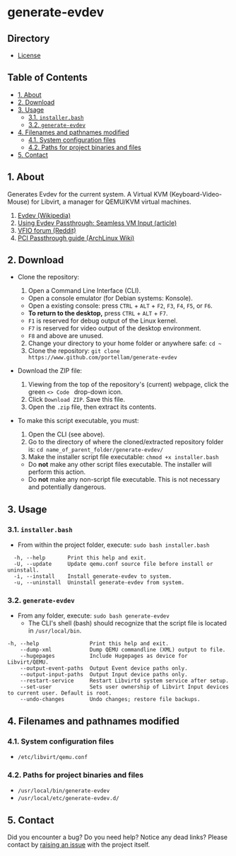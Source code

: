 # generate-evdev
## Directory
- [License](LICENSE.md)

## Table of Contents
- [1. About](#1-about)
- [2. Download](#2-download)
- [3. Usage](#2-usage)
  - [3.1. `installer.bash`](#31-installerbash)
  - [3.2. `generate-evdev`](#32-generate-evdev)
- [4. Filenames and pathnames modified](#4-filenames-and-pathnames-modified)
  - [4.1. System configuration files](#41-system-configuration-files)
  - [4.2. Paths for project binaries and files](#42-paths-for-project-binaries-and-files)
- [5. Contact](#5-contact)

## 1. About
Generates Evdev for the current system. A Virtual KVM (Keyboard-Video-Mouse) for Libvirt, a manager for QEMU/KVM virtual machines.

1. [Evdev (Wikipedia)](https://en.wikipedia.org/wiki/Evdev)
2. [Using Evdev Passthrough: Seamless VM Input (article)](https://passthroughpo.st/using-evdev-passthrough-seamless-vm-input/)
3. [VFIO forum (Reddit)](https://old.reddit.com/r/VFIO)
4. [PCI Passthrough guide (ArchLinux Wiki)](https://wiki.archlinux.org/title/PCI_passthrough_via_OVMF)

## 2. Download
- Clone the repository:
  1. Open a Command Line Interface (CLI).
    - Open a console emulator (for Debian systems: Konsole).
    - Open a existing console: press `CTRL` + `ALT` + `F2`, `F3`, `F4`, `F5`, or `F6`.
    - **To return to the desktop,** press `CTRL` + `ALT` + `F7`.
    - `F1` is reserved for debug output of the Linux kernel.
    - `F7` is reserved for video output of the desktop environment.
    - `F8` and above are unused.
  2. Change your directory to your home folder or anywhere safe: `cd ~`
  3. Clone the repository: `git clone https://www.github.com/portellam/generate-evdev`

- Download the ZIP file:
  1. Viewing from the top of the repository's (current) webpage, click the green `<> Code ` drop-down icon.
  2. Click `Download ZIP`. Save this file.
  3. Open the `.zip` file, then extract its contents.

- To make this script executable, you must:
  1. Open the CLI (see above).
  2. Go to the directory of where the cloned/extracted repository folder is: `cd name_of_parent_folder/generate-evdev/`
  3. Make the installer script file executable: `chmod +x installer.bash`
    - Do **not** make any other script files executable. The installer will perform this action.
    - Do **not** make any non-script file executable. This is not necessary and potentially dangerous.

## 3. Usage
### 3.1. `installer.bash`
- From within the project folder, execute: `sudo bash installer.bash`

```
  -h, --help       Print this help and exit.
  -U, --update     Update qemu.conf source file before install or uninstall.
  -i, --install    Install generate-evdev to system.
  -u, --uninstall  Uninstall generate-evdev from system.
```

### 3.2. `generate-evdev`
- From any folder, execute: `sudo bash generate-evdev`
  - The CLI's shell (bash) should recognize that the script file is located in `/usr/local/bin`.

```
-h, --help                Print this help and exit.
    --dump-xml            Dump QEMU commandline (XML) output to file.
    --hugepages           Include Hugepages as device for Libvirt/QEMU.
    --output-event-paths  Output Event device paths only.
    --output-input-paths  Output Input device paths only.
    --restart-service     Restart Libvirtd system service after setup.
    --set-user            Sets user ownership of Libvirt Input devices to current user. Default is root.
    --undo-changes        Undo changes; restore file backups.
```
## 4. Filenames and pathnames modified
### 4.1. System configuration files
  - `/etc/libvirt/qemu.conf`

### 4.2. Paths for project binaries and files
  - `/usr/local/bin/generate-evdev`
  - `/usr/local/etc/generate-evdev.d/`

## 5. Contact
Did you encounter a bug? Do you need help? Notice any dead links? Please contact by [raising an issue](https://github.com/portellam/generate-evdev/issues) with the project itself.